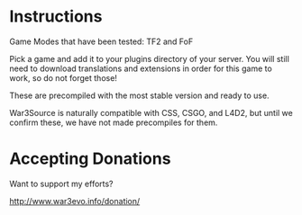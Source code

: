 # Instructions #

Game Modes that have been tested:  TF2 and FoF

Pick a game and add it to your plugins directory of your server.   You will still need to download translations and extensions in order for this game to work, so do not forget those!

These are precompiled with the most stable version and ready to use.

War3Source is naturally compatible with CSS, CSGO, and L4D2, but until we confirm these, we have not made precompiles for them.

# Accepting Donations #

Want to support my efforts?

http://www.war3evo.info/donation/
